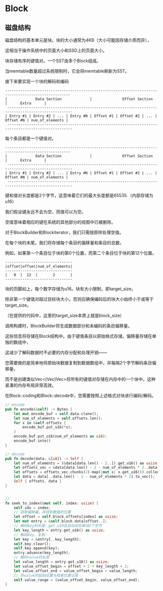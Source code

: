 # Block

## 磁盘结构
磁盘结构的基本单元是块。块的大小通常为4KB（大小可能因存储介质而异），   

这相当于操作系统中的页面大小和SSD上的页面大小。

块存储有序的键值对。一个SST由多个Block组成。

当memtable数量超过系统限制时，它会将memtable刷新为SST。

接下来要实现一个块的解码和编码  

```
----------------------------------------------------------------------------------------------------
|             Data Section             |              Offset Section             |      Extra      |
 ----------------------------------------------------------------------------------------------------
| Entry #1 | Entry #2 | ... | Entry #N | Offset #1 | Offset #2 | ... | Offset #N | num_of_elements |
 ----------------------------------------------------------------------------------------------------
``` 
每个条目都是一个键值对。
```
----------------------------------------------------------------------------------------------------
|             Data Section             |              Offset Section             |      Extra      |
 ----------------------------------------------------------------------------------------------------
| Entry #1 | Entry #2 | ... | Entry #N | Offset #1 | Offset #2 | ... | Offset #N | num_of_elements |
 ----------------------------------------------------------------------------------------------------
``` 
键和值对长度都是2个字节，这意味着它们的最大长度都是65535.（内部存储为u16）  

我们假设键永远不会为空，而值可以为空。  

空值意味着相应的键在系统的其他部分的视图中已被删除。    

对于BlockBuilder和Blockiterator，我们只需按原样处理空值。   

在每个块的末尾，我们将存储每个条目的偏移量和条目的总数。  

例如，如果第一个条目位于块的第0个位置，而第二个条目位于块的第12个位置。 

```
-------------------------------
|offset|offset|num_of_elements|
-------------------------------
|   0  |  12  |       2       |
-------------------------------
``` 

块的页脚如上，每个数字存储为u16。块有大小限制，即target_size。      

除非第一个键值对超过目标块大小，否则应确保编码后的块大小始终小于或等于target_size。 

（在提供的代码中，这里的target_size本质上就是block_size）   

调用构建时，BlockBuilder将生成数据部分和未编码的条目偏移量。    

这些信息将存储在Block结构中。由于键值条目以原始格式存储，偏移量存储在单独的数组中， 

这减少了解码数据时不必要的内存分配和处理开销——      

您需要做的是简单地将原始块数据复制到数据数组中，并每隔2个字节解码条目偏移量，   

而不是创建类似Vec<(Vec)Vec>将所有的键值对存储在内存中的一个块中。这种紧凑的内存布局非常高效。

在Block::coding和Block::decode中，您需要按照上述格式对块进行编码/解码。

```rust
// encode
pub fn encode(&self) -> Bytes {
    let mut encode_buf = self.data.clone();
    let num_of_elements = self.offsets.len();
    for x in &self.offsets {
        encode_buf.put_u16(*x);
    }
    encode_buf.put_u16(num_of_elements as u16);
    encode_buf.into()
}

// decode
pub fn decode(data: &[u8]) -> Self {
    let num_of_elements = (&data[data.len() - 2..]).get_u16() as usize;
    let offsets_vec = &data[data.len() - 2 - num_of_elements * 2..data.len() - 2];
    let offsets = offsets_vec.chunks(2).map(|mut x| x.get_u16()).collect();
    let data = data[..data.len() - 2 - num_of_elements * 2].to_vec();
    Self { offsets, data }
}


//
fn seek_to_index(&mut self, index: usize) {
    self.idx = index;
    // 获取偏移量，并找到数据的位置
    let offset = self.block.offsets[index] as usize;
    let mut entry = &self.block.data[offset..];
    // 解码key的长度，get_u16会自动向后移动2个字节
    let key_length = entry.get_u16() as usize;
    // 解码key，复制
    let key = &entry[..key_length];
    self.key.clear();
    self.key.append(key);
    entry.advance(key_length);
    // 解码value的长度
    let value_length = entry.get_u16() as usize;
    let value_offset_begin = offset + 2 + key_length + 2;
    let value_offset_end = value_offset_begin + value_length;
    // 将value的起始位置与结束位置记录
    self.value_range = (value_offset_begin, value_offset_end);
}
``` 

